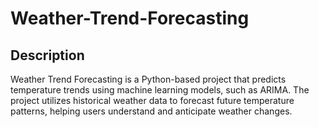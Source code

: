 # Weather-Trend-Forecasting

## Description
Weather Trend Forecasting is a Python-based project that predicts temperature trends using machine learning models, such as ARIMA. The project utilizes historical weather data to forecast future temperature patterns, helping users understand and anticipate weather changes.
